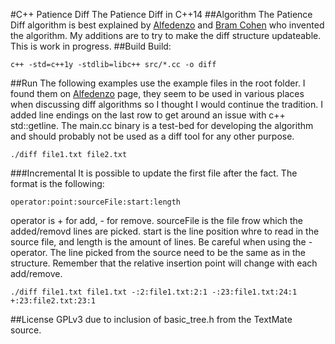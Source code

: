 #C++ Patience Diff
The Patience Diff in C++14
##Algorithm
The Patience Diff algorithm is best explained by [Alfedenzo][] and [Bram Cohen][] who invented the algorithm. My additions are to try to make the diff structure updateable. This is work in progress.
##Build
Build:

	c++ -std=c++1y -stdlib=libc++ src/*.cc -o diff
##Run
The following examples use the example files in the root folder. I found them on [Alfedenzo][] page, they seem to be used in various places when discussing diff algorithms so I thought I would continue the tradition. I added line endings on the last row to get around an issue with c++ std::getline. The main.cc binary is a test-bed for developing the algorithm and should probably not be used as a diff tool for any other purpose.

	./diff file1.txt file2.txt
###Incremental
It is possible to update the first file after the fact. The format is the following:

	operator:point:sourceFile:start:length

operator is + for add, - for remove. sourceFile is the file frow which the added/removd lines are picked. start is the line position whre to read in the source file, and length is the amount of lines.
Be careful when using the - operator. The line picked from the source need to be the same as in the structure. Remember that the relative insertion point will change with each add/remove.

	./diff file1.txt file1.txt -:2:file1.txt:2:1 -:23:file1.txt:24:1 +:23:file2.txt:23:1
##License
GPLv3 due to inclusion of basic_tree.h from the TextMate source.

[Alfedenzo]:	http://alfedenzo.livejournal.com/170301.html
[Bram Cohen]: http://bramcohen.livejournal.com/73318.html